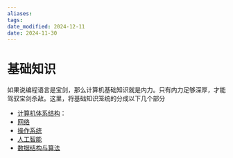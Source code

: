 ```yaml
---
aliases: 
tags: 
date_modified: 2024-12-11
date: 2024-11-30
---
```


# 基础知识

如果说编程语言是宝剑，那么计算机基础知识就是内力。只有内力足够深厚，才能驾驭宝剑杀敌。这里，将基础知识笼统的分成以下几个部分

- [计算机体系结构](./计算机体系结构/index.md)：
- [网络](./网络/index.md)
- [操作系统](操作系统/index.md)
- [人工智能](人工智能/index.md)
- [数据结构与算法](数据结构与算法/index.md)
